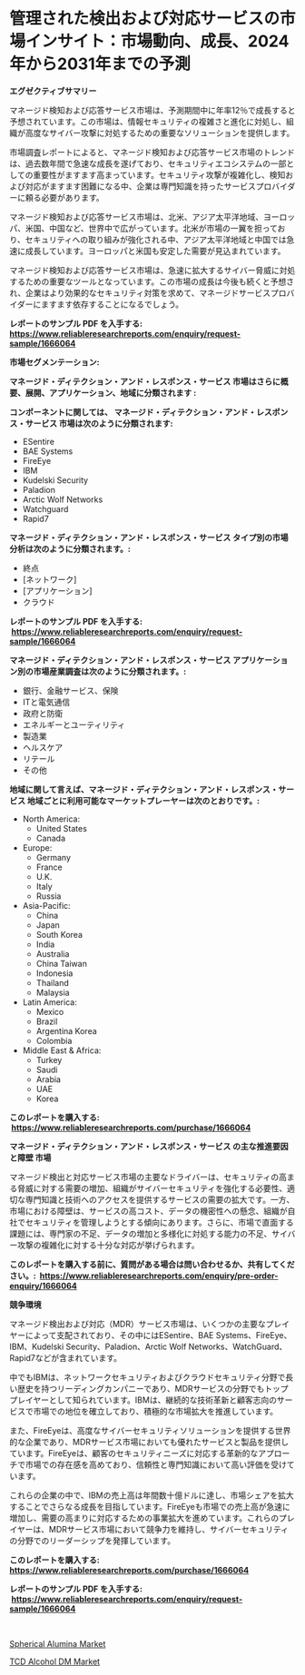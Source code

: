 <p><h1>管理された検出および対応サービスの市場インサイト：市場動向、成長、2024年から2031年までの予測</h1></p><p><strong>エグゼクティブサマリー</strong></p>
<p><p>マネージド検知および応答サービス市場は、予測期間中に年率12％で成長すると予想されています。この市場は、情報セキュリティの複雑さと進化に対処し、組織が高度なサイバー攻撃に対処するための重要なソリューションを提供します。</p><p>市場調査レポートによると、マネージド検知および応答サービス市場のトレンドは、過去数年間で急速な成長を遂げており、セキュリティエコシステムの一部としての重要性がますます高まっています。セキュリティ攻撃が複雑化し、検知および対応がますます困難になる中、企業は専門知識を持ったサービスプロバイダーに頼る必要があります。</p><p>マネージド検知および応答サービス市場は、北米、アジア太平洋地域、ヨーロッパ、米国、中国など、世界中で広がっています。北米が市場の一翼を担っており、セキュリティへの取り組みが強化される中、アジア太平洋地域と中国では急速に成長しています。ヨーロッパと米国も安定した需要が見込まれています。</p><p>マネージド検知および応答サービス市場は、急速に拡大するサイバー脅威に対処するための重要なツールとなっています。この市場の成長は今後も続くと予想され、企業はより効果的なセキュリティ対策を求めて、マネージドサービスプロバイダーにますます依存することになるでしょう。</p></p>
<p><strong>レポートのサンプル PDF を入手する: <a href="https://www.reliableresearchreports.com/enquiry/request-sample/1666064">https://www.reliableresearchreports.com/enquiry/request-sample/1666064</a></strong></p>
<p><strong>市場セグメンテーション:</strong></p>
<p><strong> マネージド・ディテクション・アンド・レスポンス・サービス 市場はさらに概要、展開、アプリケーション、地域に分類されます :</strong></p>
<p><strong>コンポーネントに関しては、 マネージド・ディテクション・アンド・レスポンス・サービス 市場は次のように分類されます: &nbsp;</strong></p>
<p><ul><li>ESentire</li><li>BAE Systems</li><li>FireEye</li><li>IBM</li><li>Kudelski Security</li><li>Paladion</li><li>Arctic Wolf Networks</li><li>Watchguard</li><li>Rapid7</li></ul></p>
<p><strong> マネージド・ディテクション・アンド・レスポンス・サービス タイプ別の市場分析は次のように分類されます。:</strong></p>
<p><ul><li>終点</li><li>[ネットワーク]</li><li>[アプリケーション]</li><li>クラウド</li></ul></p>
<p><strong>レポートのサンプル PDF を入手する: &nbsp;<a href="https://www.reliableresearchreports.com/enquiry/request-sample/1666064">https://www.reliableresearchreports.com/enquiry/request-sample/1666064</a></strong></p>
<p><strong> マネージド・ディテクション・アンド・レスポンス・サービス アプリケーション別の市場産業調査は次のように分類されます。:</strong></p>
<p><ul><li>銀行、金融サービス、保険</li><li>ITと電気通信</li><li>政府と防衛</li><li>エネルギーとユーティリティ</li><li>製造業</li><li>ヘルスケア</li><li>リテール</li><li>その他</li></ul></p>
<p><strong>地域に関して言えば、マネージド・ディテクション・アンド・レスポンス・サービス 地域ごとに利用可能なマーケットプレーヤーは次のとおりです。:</strong></p>
<p><ul>
    <li>
        North America:
        <ul>
            <li>United States</li>
            <li>Canada</li>
        </ul>
    </li>
    <li>
        Europe:
        <ul>
            <li>Germany</li>
            <li>France</li>
            <li>U.K.</li>
            <li>Italy</li>
            <li>Russia</li>
        </ul>
    </li>
    <li>
        Asia-Pacific:
        <ul>
            <li>China</li>
            <li>Japan</li>
            <li>South Korea</li>
            <li>India</li>
            <li>Australia</li>
            <li>China Taiwan</li>
            <li>Indonesia</li>
            <li>Thailand</li>
            <li>Malaysia</li>
        </ul>
    </li>
    <li>
        Latin America:
        <ul>
            <li>Mexico</li>
            <li>Brazil</li>
            <li>Argentina Korea</li>
            <li>Colombia</li>
        </ul>
    </li>
    <li>
        Middle East & Africa:
        <ul>
            <li>Turkey</li>
            <li>Saudi</li>
            <li>Arabia</li>
            <li>UAE</li>
            <li>Korea</li>
        </ul>
    </li>
    </ul></p>
<p><strong>このレポートを購入する: &nbsp;<a href="https://www.reliableresearchreports.com/purchase/1666064">https://www.reliableresearchreports.com/purchase/1666064</a></strong></p>
<p><strong>マネージド・ディテクション・アンド・レスポンス・サービス の主な推進要因と障壁 市場</strong></p>
<p><p>マネージド検出と対応サービス市場の主要なドライバーは、セキュリティの高まる脅威に対する需要の増加、組織がサイバーセキュリティを強化する必要性、適切な専門知識と技術へのアクセスを提供するサービスの需要の拡大です。一方、市場における障壁は、サービスの高コスト、データの機密性への懸念、組織が自社でセキュリティを管理しようとする傾向にあります。さらに、市場で直面する課題には、専門家の不足、データの増加と多様化に対処する能力の不足、サイバー攻撃の複雑化に対する十分な対応が挙げられます。</p></p>
<p><strong>このレポートを購入する前に、質問がある場合は問い合わせるか、共有してください。:&nbsp; <a href="https://www.reliableresearchreports.com/enquiry/pre-order-enquiry/1666064">https://www.reliableresearchreports.com/enquiry/pre-order-enquiry/1666064</a></strong></p>
<p><strong>競争環境</strong></p>
<p><p>マネージド検出および対応（MDR）サービス市場は、いくつかの主要なプレイヤーによって支配されており、その中にはESentire、BAE Systems、FireEye、IBM、Kudelski Security、Paladion、Arctic Wolf Networks、WatchGuard、Rapid7などが含まれています。 </p><p>中でもIBMは、ネットワークセキュリティおよびクラウドセキュリティ分野で長い歴史を持つリーディングカンパニーであり、MDRサービスの分野でもトッププレイヤーとして知られています。IBMは、継続的な技術革新と顧客志向のサービスで市場での地位を確立しており、積極的な市場拡大を推進しています。 </p><p>また、FireEyeは、高度なサイバーセキュリティソリューションを提供する世界的な企業であり、MDRサービス市場においても優れたサービスと製品を提供しています。FireEyeは、顧客のセキュリティニーズに対応する革新的なアプローチで市場での存在感を高めており、信頼性と専門知識において高い評価を受けています。 </p><p>これらの企業の中で、IBMの売上高は年間数十億ドルに達し、市場シェアを拡大することでさらなる成長を目指しています。FireEyeも市場での売上高が急速に増加し、需要の高まりに対応するための事業拡大を進めています。これらのプレイヤーは、MDRサービス市場において競争力を維持し、サイバーセキュリティの分野でのリーダーシップを発揮しています。</p></p>
<p><strong>このレポートを購入する: &nbsp; <a href="https://www.reliableresearchreports.com/purchase/1666064">https://www.reliableresearchreports.com/purchase/1666064</a></strong></p>
<p><strong>レポートのサンプル PDF を入手する: &nbsp;<a href="https://www.reliableresearchreports.com/enquiry/request-sample/1666064">https://www.reliableresearchreports.com/enquiry/request-sample/1666064</a></strong><strong></strong></p>
<p>&nbsp;</p>
<p><p><a href="https://pretty-mail-caf.notion.site/Spherical-Alumina-Market-Provides-a-Comprehensive-Analysis-Including-a-Macro-Overview-of-the-Market--3282cd0dc7994f2291738fe8bb2618ca">Spherical Alumina Market</a></p><p><a href="https://full-wildebeest-80b.notion.site/TCD-Alcohol-DM-Market-Research-Report-Forecasted-for-Period-from-2024-2031-by-Market-Type-Market-f4216e4917e043369c3cb84657b263b0">TCD Alcohol DM Market</a></p></p>